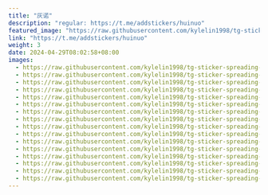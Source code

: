 ```yaml
---
title: "灰诺"
description: "regular: https://t.me/addstickers/huinuo"
featured_image: "https://raw.githubusercontent.com/kylelin1998/tg-sticker-spreading-worldwide-images/main/img/e2b4573f-43bc-484a-81be-ec0f1159ab9a.jpg"
link: "https://t.me/addstickers/huinuo"
weight: 3
date: 2024-04-29T08:02:58+08:00
images:
  - https://raw.githubusercontent.com/kylelin1998/tg-sticker-spreading-worldwide-images/main/img/e2b4573f-43bc-484a-81be-ec0f1159ab9a.jpg
  - https://raw.githubusercontent.com/kylelin1998/tg-sticker-spreading-worldwide-images/main/img/4faf6071-b7e2-4939-be77-6f1926ede277.jpg
  - https://raw.githubusercontent.com/kylelin1998/tg-sticker-spreading-worldwide-images/main/img/8b0fa862-5df6-47af-ada2-5c2d108c5275.jpg
  - https://raw.githubusercontent.com/kylelin1998/tg-sticker-spreading-worldwide-images/main/img/265f79ba-67e6-46d7-91ed-e795f16154c5.jpg
  - https://raw.githubusercontent.com/kylelin1998/tg-sticker-spreading-worldwide-images/main/img/e09e2596-3285-4eec-9684-f51fed952863.jpg
  - https://raw.githubusercontent.com/kylelin1998/tg-sticker-spreading-worldwide-images/main/img/7d473b81-ba20-41d5-93a0-fd1361c798e7.jpg
  - https://raw.githubusercontent.com/kylelin1998/tg-sticker-spreading-worldwide-images/main/img/46b99cf4-042b-44b1-91d2-84268cbb7730.jpg
  - https://raw.githubusercontent.com/kylelin1998/tg-sticker-spreading-worldwide-images/main/img/9de4afa8-fd83-4bfe-8b92-4808bba1a77c.jpg
  - https://raw.githubusercontent.com/kylelin1998/tg-sticker-spreading-worldwide-images/main/img/a6442f44-bfc4-42af-a631-5eaa965f1fba.jpg
  - https://raw.githubusercontent.com/kylelin1998/tg-sticker-spreading-worldwide-images/main/img/74bf9192-730c-4d26-a734-339febd8d82a.jpg
  - https://raw.githubusercontent.com/kylelin1998/tg-sticker-spreading-worldwide-images/main/img/df827a81-59aa-4103-937e-77d50d7d42b3.jpg
  - https://raw.githubusercontent.com/kylelin1998/tg-sticker-spreading-worldwide-images/main/img/537c8f3e-5864-4cb7-aa63-9356ba1e8904.jpg
  - https://raw.githubusercontent.com/kylelin1998/tg-sticker-spreading-worldwide-images/main/img/ba45b817-ef64-44ed-90a6-9be9cdbf2c15.jpg
  - https://raw.githubusercontent.com/kylelin1998/tg-sticker-spreading-worldwide-images/main/img/9235b095-cc82-479b-b2ff-bc25ac81fc61.jpg
  - https://raw.githubusercontent.com/kylelin1998/tg-sticker-spreading-worldwide-images/main/img/bbab4973-75e4-4604-a918-d4c49eacb3b5.jpg
  - https://raw.githubusercontent.com/kylelin1998/tg-sticker-spreading-worldwide-images/main/img/b58901ab-559b-4a2e-8673-26f61ac58acc.jpg
---
```

